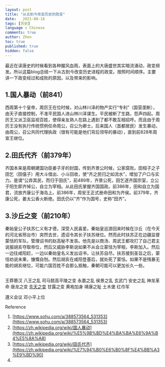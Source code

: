 ```yaml
---
layout: post
title: "从古到今改变历史的政变"
date:   2021-08-18
tags: [历史]
language : Chinese
comments: true
author: Zhen
toc: true
published: true
hidden: false
---
```

最近在读唐史的时候看到各种腥风血雨，表面上的大唐盛世其实暗流涌动，政变频发。所以这篇blog总结一下从古到今改变历史进程的政变。按照时间顺序。主要讲一下政变经过和成败的原因，以及带来的影响。

## 1.国人暴动（前841）
西周第十个皇帝，周厉王在位时候，对山林川泽的物产实行“专利”（国营垄断），由天子直接控制，不准平民国人进山林川泽谋生。平民被断了生路，怨声四起。周厉王又派卫巫监视百姓，使得亲友熟人在路上遇到了都不敢互相招呼。而且由于周厉王没有执行传统惯例任命周公，召公为卿士。后来国人（首都居民）发生暴动，由周公，召公共同代理执政（很有可能是他们背后领导的暴动），直到前828年周宣王继位。

## 2.田氏代齐（前379年）
齐国本来是周朝建国功臣姜子牙的封国，传到齐景公时候，公家腐败。田桓子之子田乞（田僖子）用大斗借出、小斗回收，使“齐之民归之如流水”，增加了户口与实力。是谓“公弃其民，而归于田氏”，前489年，齐景公死，田乞逐齐国宗室，立公子阳生即齐悼公，自立为宰相。从此田氏掌握齐国国政。前386年，田和自立为国君，流放齐康公于海岛上。前386年，周安王正式册命田和为齐侯。前379年，齐康公死，姜太公香火断绝。田氏仍以“齐”作为国号，史称“田齐”。

## **3.沙丘之变（前210年）**
秦始皇公子扶苏仁义有才德，深受人民喜爱。秦始皇巡游回来时候在沙丘（在今天的河北省邢台市）突然去世，遗诏令其长子扶苏继位。然而此时扶苏正在边疆监督蒙恬的军队，管理诏书的赵高秘不发丧。他先是以商汤、周武王都攻打了自己君主说服胡亥夺取帝位，然后又威胁李斯说如果不从会立蒙恬为宰相，李斯加入。然后一边往咸阳赶，一边以秦始皇名义发出诏书，让扶苏自尽。扶苏接到圣旨之后，蒙恬劝说未果，慷慨自刎。然后胡亥在咸阳登基后，就处死了蒙恬。如果不是残暴无能的胡亥继位，可能六国百姓不会那么抵触，秦朝可能可以更加长久一些。

## 

王莽篡汉
八王之乱
司马懿高平陵之变
永嘉之乱
侯景之乱
玄武门
安史之乱
神龙革命
唐龙之变 
[先天之变](https://zh.wikipedia.org/wiki/%E5%85%88%E5%A4%A9%E4%B9%8B%E8%AE%8A "先天之变")
甘露之变
黄袍加身
靖康之耻
土木堡
红巾军


遵义会议
邓小平上位

Reference
1. [https://www.sohu.com/a/388573564_531353](https://www.sohu.com/a/388573564_531353)
2. [https://zh.wikipedia.org/wiki/国人暴动](https://zh.wikipedia.org/wiki/%E5%9B%BD%E4%BA%BA%E6%9A%B4%E5%8A%A8)
3. [https://zh.wikipedia.org/wiki/田氏代齐](https://zh.wikipedia.org/wiki/%E7%94%B0%E6%B0%8F%E4%BB%A3%E9%BD%90)
4. 
<!--stackedit_data:
eyJoaXN0b3J5IjpbNzczNTI0MzYsNzIzMTQzMjk1LC0xOTMzMz
gxNzg4LC02ODMzODQ1NzcsLTMzODE0MjE1NywtMjAyODk3MTYy
NSwyOTY1NzUyNThdfQ==
-->